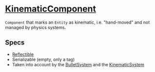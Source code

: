 # [KinematicComponent](KinematicComponent.hpp)

`Component` that marks an `Entity` as kinematic, i.e. "hand-moved" and not managed by physics systems.

## Specs

* [Reflectible](https://github.com/phiste/putils/blob/master/reflection.md)
* Serializable (empty, only a tag)
* Taken into account by the [BulletSystem](../../systems/bullet/BulletSystem.md) and the [KinematicSystem](../../systems/KinematicSystem.md)